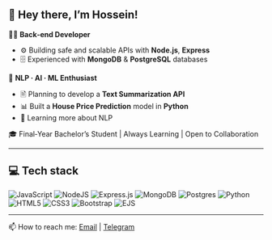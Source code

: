 ## 👋 Hey there, I’m Hossein!

🧑‍💻 **Back‑end Developer**  
- ⚙️ Building safe and scalable APIs with **Node.js**, **Express**  
- 🗄️ Experienced with **MongoDB** & **PostgreSQL** databases  

🤖 **NLP · AI · ML Enthusiast**  
- 🖹 Planning to develop a **Text Summarization API**  
- 📊 Built a **House Price Prediction** model in **Python**
- 📖 Learning more about NLP

🎓 Final‑Year Bachelor’s Student | Always Learning | Open to Collaboration

---
## 💻 Tech stack
![JavaScript](https://img.shields.io/badge/javascript-%23323330.svg?style=for-the-badge&logo=javascript&logoColor=%23F7DF1E)
![NodeJS](https://img.shields.io/badge/node.js-6DA55F?style=for-the-badge&logo=node.js&logoColor=white)
![Express.js](https://img.shields.io/badge/express.js-%23404d59.svg?style=for-the-badge&logo=express&logoColor=%2361DAFB)
![MongoDB](https://img.shields.io/badge/MongoDB-%234ea94b.svg?style=for-the-badge&logo=mongodb&logoColor=white)
![Postgres](https://img.shields.io/badge/postgres-%23316192.svg?style=for-the-badge&logo=postgresql&logoColor=white)
![Python](https://img.shields.io/badge/python-3670A0?style=for-the-badge&logo=python&logoColor=ffdd54)
![HTML5](https://img.shields.io/badge/html5-%23E34F26.svg?style=for-the-badge&logo=html5&logoColor=white)
![CSS3](https://img.shields.io/badge/css3-%231572B6.svg?style=for-the-badge&logo=css3&logoColor=white)
![Bootstrap](https://img.shields.io/badge/bootstrap-%238511FA.svg?style=for-the-badge&logo=bootstrap&logoColor=white)
![EJS](https://img.shields.io/badge/ejs-%23B4CA65.svg?style=for-the-badge&logo=ejs&logoColor=black)

---

📫 How to reach me: [Email](hosseinmohammadkhani8302@gmail.com) | [Telegram](https://t.me/hosseintbo)
